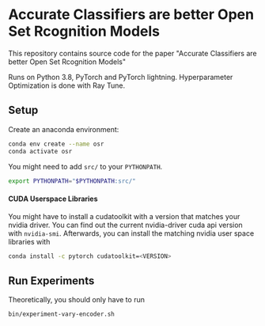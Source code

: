 # Accurate Classifiers are better Open Set Rcognition Models
This repository contains source code for the paper "Accurate Classifiers are better Open Set Rcognition Models"

Runs on Python 3.8, PyTorch and PyTorch lightning. Hyperparameter Optimization is done with Ray Tune.

## Setup
Create an anaconda environment:
``` sh 
conda env create --name osr
conda activate osr
```

You might need to add `src/` to your `PYTHONPATH`.
``` sh 
export PYTHONPATH="$PYTHONPATH:src/"
```

#### CUDA Userspace Libraries
You might have to install a cudatoolkit with a version that matches your nvidia driver. 
You can find out the current nvidia-driver cuda api version with `nvidia-smi`. Afterwards, you can 
install the matching nvidia user space libraries with 
``` sh 
conda install -c pytorch cudatoolkit=<VERSION>
```

## Run Experiments
Theoretically, you should only have to run 
```shell
bin/experiment-vary-encoder.sh
```
